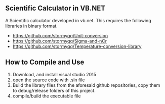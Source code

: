 Scientific Calculator in VB.NET
-----------

A Scientific calculator developed in vb.net. This requires the following libraries in binary format.

* https://github.com/stormyqq/Unit-conversion
* https://github.com/stormyqq/Sigma-and-nCr
* https://github.com/stormyqq/Temperature-conversion-library

How to Compile and Use
---------

1. Download, and install visual studio 2015
2. open the source code with .sln file
3. Build the library files from the aforesaid github repositories, copy them to debug/release folders of this project. 
3. compile/build the executable file 
